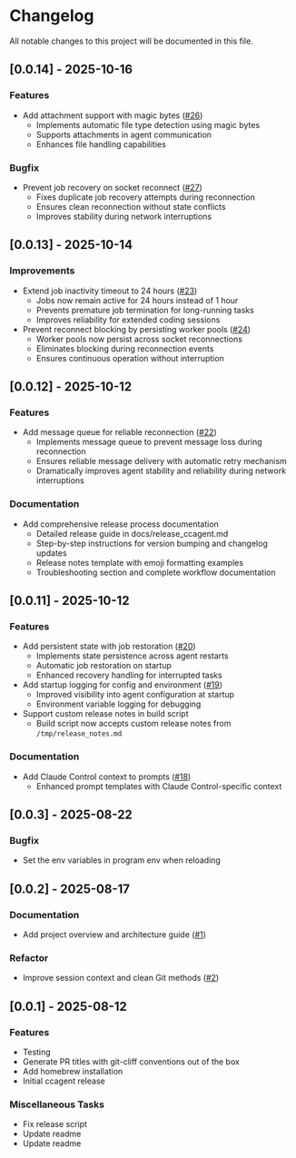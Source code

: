 # Changelog

All notable changes to this project will be documented in this file.

## [0.0.14] - 2025-10-16

### Features

- Add attachment support with magic bytes ([#26](https://github.com/presmihaylov/ccagent/pull/26))
  - Implements automatic file type detection using magic bytes
  - Supports attachments in agent communication
  - Enhances file handling capabilities

### Bugfix

- Prevent job recovery on socket reconnect ([#27](https://github.com/presmihaylov/ccagent/pull/27))
  - Fixes duplicate job recovery attempts during reconnection
  - Ensures clean reconnection without state conflicts
  - Improves stability during network interruptions

## [0.0.13] - 2025-10-14

### Improvements

- Extend job inactivity timeout to 24 hours ([#23](https://github.com/presmihaylov/ccagent/pull/23))
  - Jobs now remain active for 24 hours instead of 1 hour
  - Prevents premature job termination for long-running tasks
  - Improves reliability for extended coding sessions
- Prevent reconnect blocking by persisting worker pools ([#24](https://github.com/presmihaylov/ccagent/pull/24))
  - Worker pools now persist across socket reconnections
  - Eliminates blocking during reconnection events
  - Ensures continuous operation without interruption

## [0.0.12] - 2025-10-12

### Features

- Add message queue for reliable reconnection ([#22](https://github.com/presmihaylov/ccagent/pull/22))
  - Implements message queue to prevent message loss during reconnection
  - Ensures reliable message delivery with automatic retry mechanism
  - Dramatically improves agent stability and reliability during network interruptions

### Documentation

- Add comprehensive release process documentation
  - Detailed release guide in docs/release_ccagent.md
  - Step-by-step instructions for version bumping and changelog updates
  - Release notes template with emoji formatting examples
  - Troubleshooting section and complete workflow documentation

## [0.0.11] - 2025-10-12

### Features

- Add persistent state with job restoration ([#20](https://github.com/presmihaylov/ccagent/pull/20))
  - Implements state persistence across agent restarts
  - Automatic job restoration on startup
  - Enhanced recovery handling for interrupted tasks
- Add startup logging for config and environment ([#19](https://github.com/presmihaylov/ccagent/pull/19))
  - Improved visibility into agent configuration at startup
  - Environment variable logging for debugging
- Support custom release notes in build script
  - Build script now accepts custom release notes from `/tmp/release_notes.md`

### Documentation

- Add Claude Control context to prompts ([#18](https://github.com/presmihaylov/ccagent/pull/18))
  - Enhanced prompt templates with Claude Control-specific context

## [0.0.3] - 2025-08-22

### Bugfix

- Set the env variables in program env when reloading

## [0.0.2] - 2025-08-17

### Documentation

- Add project overview and architecture guide ([#1](https://github.com/your-org/ccagent/issues/1))

### Refactor

- Improve session context and clean Git methods ([#2](https://github.com/your-org/ccagent/issues/2))

## [0.0.1] - 2025-08-12

### Features

- Testing
- Generate PR titles with git-cliff conventions out of the box
- Add homebrew installation
- Initial ccagent release

### Miscellaneous Tasks

- Fix release script
- Update readme
- Update readme

<!-- generated by git-cliff -->
